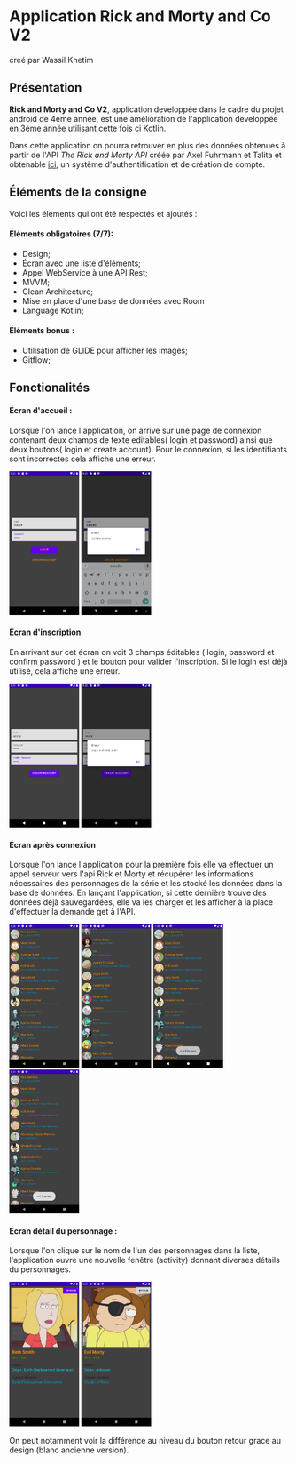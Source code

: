 # Application Rick and Morty and Co V2
créé par Wassil Khetim

## Présentation

**Rick and Morty and Co V2**, application developpée dans le cadre du projet android de 4ème année, est une amélioration de l'application developpée en 3ème année utilisant cette fois ci Kotlin.

Dans cette application on pourra retrouver en plus des données obtenues à partir de l'API *The Rick and Morty API* créée par Axel Fuhrmann et Talita et obtenable [ici](https://rickandmortyapi.com/),
un système d'authentification et de création de compte.

## Éléments de la consigne

Voici les éléments qui ont été respectés et ajoutés :

#### Éléments obligatoires (7/7):

- Design;
- Écran avec une liste d'éléments;
- Appel WebService à une API Rest;
- MVVM;
- Clean Architecture;
- Mise en place d'une base de données avec Room
- Language Kotlin;

#### Éléments bonus :

- Utilisation de GLIDE pour afficher les images;
- Gitflow;

## Fonctionalités

#### Écran d'accueil :

Lorsque l'on lance l'application, on arrive sur une page de connexion contenant deux champs de texte editables( login et password) ainsi que deux boutons( login et create account).
Pour le connexion, si les identifiants sont incorrectes cela affiche une erreur.

<p float="left">
  <img src=https://github.com/Wassangota/Android3A/blob/master/Screenshots/Screenshot_1609277463.png width=25%>
  <img src=https://github.com/Wassangota/Android3A/blob/master/Screenshots/Screenshot_1609277513.png width=25%>
</p>

#### Écran d'inscription

En arrivant sur cet écran on voit 3 champs éditables ( login, password et confirm password ) et le bouton pour valider l'inscription.
Si le login est déjà utilisé, cela affiche une erreur.

<p float="left">
  <img src=https://github.com/Wassangota/Android3A/blob/master/Screenshots/Screenshot_1609277495.png width=25%>
  <img src=https://github.com/Wassangota/Android3A/blob/master/Screenshots/Screenshot_1609277544.png width=25%>
</p>

#### Écran après connexion

Lorsque l'on lance l'application pour la première fois elle va effectuer un appel serveur vers l'api Rick et Morty et récupérer les informations nécessaires des personnages de la série et les stocké les données dans la base de données. En lançant l'application, si cette dernière trouve des données déjà sauvegardées, elle va les charger et les afficher à la place d'effectuer la demande get à l'API.

<p float="left">
  <img src=https://github.com/Wassangota/Android3A/blob/master/Screenshots/Screenshot_1590081995.png width=25%>
  <img src=https://github.com/Wassangota/Android3A/blob/master/Screenshots/Screenshot_1590082067.png width=25%>
  <img src=https://github.com/Wassangota/Android3A/blob/master/Screenshots/Screenshot_1609335546.png width=25%>
  <img src=https://github.com/Wassangota/Android3A/blob/master/Screenshots/Screenshot_1609277476.png width=25%>
</p>

#### Écran détail du personnage :

Lorsque l'on clique sur le nom de l'un des personnages dans la liste, l'application ouvre une nouvelle fenêtre (activity) donnant diverses détails du personnages.

<p float="left">
  <img src=https://github.com/Wassangota/Android3A/blob/master/Screenshots/Screenshot_1609335557.png width=25%>
  <img src=https://github.com/Wassangota/Android3A/blob/master/Screenshots/Screenshot_1590082151.png width=25%>
</p>

On peut notamment voir la différence au niveau du bouton retour grace au design (blanc ancienne version).
